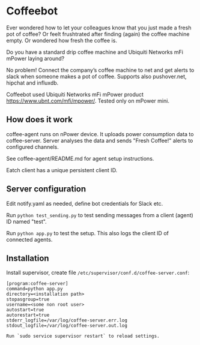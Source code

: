 Coffeebot
=========
Ever wondered how to let your colleagues know that you just made a fresh pot of coffee? Or feelt frushtrated after finding (again) the coffee machine empty. Or wondered how fresh the coffee is.

Do you have a standard drip coffee machine and Ubiquiti Networks mFi mPower laying around?

No problem! Connect the company’s coffee machine to net and get alerts to slack when someone makes a pot of coffee. Supports also pushover.net, hipchat and influxdb.

Coffeebot used Ubiquiti Networks mFi mPower product https://www.ubnt.com/mfi/mpower/. Tested only on mPower mini.

How does it work
----------------

coffee-agent runs on nPower device. It uploads power consumption data to coffee-server. Server analyses the data and sends "Fresh Coffee!" alerts to configured channels.

See coffee-agent/README.md for agent setup instructions.

Eatch client has a unique persistent client ID.


Server configuration
--------------------
Edit notify.yaml as needed, define bot credentials for Slack etc.

Run `python test_sending.py` to test sending messages from a client (agent) ID named "test".

Run `python app.py` to test the setup. This also logs the client ID of connected agents.


Installation
------------
Install supervisor, create file `/etc/supervisor/conf.d/coffee-server.conf`:

```
[program:coffee-server]
command=python app.py
directory=<installation path>
stopasgroup=true
username=<some non root user>
autostart=true
autorestart=true
stderr_logfile=/var/log/coffee-server.err.log
stdout_logfile=/var/log/coffee-server.out.log

Run `sudo service supervisor restart` to reload settings.
